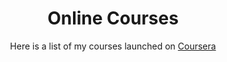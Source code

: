 ---
title: "Online Courses"
subtitle: Here is a list of my courses launched on [Coursera](https://www.coursera.org/)
summary: Here is a list of my courses launched on [Coursera](!https://www.coursera.org)
type: widget_page
---